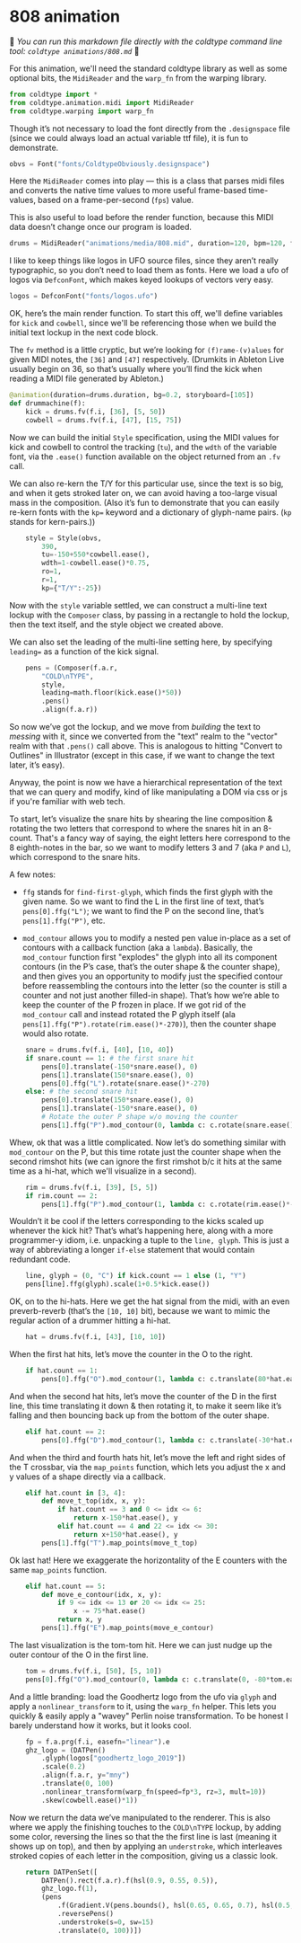 # 808 animation

🚨 _You can run this markdown file directly with the coldtype command line tool: `coldtype animations/808.md`_ 🚨 

For this animation, we'll need the standard coldtype library as well as some optional bits, the `MidiReader` and the `warp_fn` from the warping library.

```python
from coldtype import *
from coldtype.animation.midi import MidiReader
from coldtype.warping import warp_fn
```

Though it’s not necessary to load the font directly from the `.designspace` file (since we could always load an actual variable ttf file), it is fun to demonstrate.

```python
obvs = Font("fonts/ColdtypeObviously.designspace")
```

Here the `MidiReader` comes into play — this is a class that parses midi files and converts the native time values to more useful frame-based time-values, based on a frame-per-second (`fps`) value.

This is also useful to load before the render function, because this MIDI data doesn’t change once our program is loaded.

```python
drums = MidiReader("animations/media/808.mid", duration=120, bpm=120, fps=30)[0]
```

I like to keep things like logos in UFO source files, since they aren’t really typographic, so you don’t need to load them as fonts. Here we load a ufo of logos via `DefconFont`, which makes keyed lookups of vectors very easy.

```python
logos = DefconFont("fonts/logos.ufo")
```

OK, here’s the main render function. To start this off, we'll define variables for `kick` and `cowbell`, since we'll be referencing those when we build the initial text lockup in the next code block.

The `fv` method is a little cryptic, but we’re looking for `(f)rame-(v)alues` for given MIDI notes, the `[36]` and `[47]` respectively. (Drumkits in Ableton Live usually begin on 36, so that’s usually where you’ll find the kick when reading a MIDI file generated by Ableton.)

```python
@animation(duration=drums.duration, bg=0.2, storyboard=[105])
def drummachine(f):
    kick = drums.fv(f.i, [36], [5, 50])
    cowbell = drums.fv(f.i, [47], [15, 75])
```

Now we can build the initial `Style` specification, using the MIDI values for kick and cowbell to control the tracking (`tu`), and the `wdth` of the variable font, via the `.ease()` function available on the object returned from an `.fv` call.

We can also re-kern the T/Y for this particular use, since the text is so big, and when it gets stroked later on, we can avoid having a too-large visual mass in the composition. (Also it’s fun to demonstrate that you can easily re-kern fonts with the `kp=` keyword and a dictionary of glyph-name pairs. (`kp` stands for kern-pairs.))

```python
    style = Style(obvs,
        390,
        tu=-150+550*cowbell.ease(),
        wdth=1-cowbell.ease()*0.75,
        ro=1,
        r=1,
        kp={"T/Y":-25})
```

Now with the `style` variable settled, we can construct a multi-line text lockup with the `Composer` class, by passing in a rectangle to hold the lockup, then the text itself, and the style object we created above.

We can also set the leading of the multi-line setting here, by specifying `leading=` as a function of the kick signal.

```python
    pens = (Composer(f.a.r,
        "COLD\nTYPE",
        style,
        leading=math.floor(kick.ease()*50))
        .pens()
        .align(f.a.r))
```

So now we’ve got the lockup, and we move from _building_ the text to _messing_ with it, since we converted from the "text" realm to the "vector" realm with that `.pens()` call above. This is analogous to hitting "Convert to Outlines" in Illustrator (except in this case, if we want to change the text later, it’s easy).

Anyway, the point is now we have a hierarchical representation of the text that we can query and modify, kind of like manipulating a DOM via css or js if you're familiar with web tech.

To start, let’s visualize the snare hits by shearing the line composition & rotating the two letters that correspond to where the snares hit in an 8-count. That's a fancy way of saying, the eight letters here correspond to the 8 eighth-notes in the bar, so we want to modify letters 3 and 7 (aka `P` and `L`), which correspond to the snare hits.

A few notes:

- `ffg` stands for `find-first-glyph`, which finds the first glyph with the given name. So we want to find the L in the first line of text, that’s `pens[0].ffg("L")`; we want to find the P on the second line, that’s `pens[1].ffg("P")`, etc.

- `mod_contour` allows you to modify a nested pen value in-place as a set of contours with a callback function (aka a `lambda`). Basically, the `mod_contour` function first "explodes" the glyph into all its component contours (in the P’s case, that’s the outer shape & the counter shape), and then gives you an opportunity to modify just the specified contour before reassembling the contours into the letter (so the counter is still a counter and not just another filled-in shape). That’s how we’re able to keep the counter of the P frozen in place. If we got rid of the `mod_contour` call and instead rotated the P glyph itself (ala `pens[1].ffg("P").rotate(rim.ease()*-270)`), then the counter shape would also rotate.


```python
    snare = drums.fv(f.i, [40], [10, 40])
    if snare.count == 1: # the first snare hit
        pens[0].translate(-150*snare.ease(), 0)
        pens[1].translate(150*snare.ease(), 0)
        pens[0].ffg("L").rotate(snare.ease()*-270)
    else: # the second snare hit
        pens[0].translate(150*snare.ease(), 0)
        pens[1].translate(-150*snare.ease(), 0)
        # Rotate the outer P shape w/o moving the counter
        pens[1].ffg("P").mod_contour(0, lambda c: c.rotate(snare.ease()*270))
```

Whew, ok that was a little complicated. Now let’s do something similar with `mod_contour` on the P, but this time rotate just the counter shape when the second rimshot hits (we can ignore the first rimshot b/c it hits at the same time as a hi-hat, which we'll visualize in a second).

```python
    rim = drums.fv(f.i, [39], [5, 5])
    if rim.count == 2:
        pens[1].ffg("P").mod_contour(1, lambda c: c.rotate(rim.ease()*-270))
```

Wouldn’t it be cool if the letters corresponding to the kicks scaled up whenever the kick hit? That’s what’s happening here, along with a more programmer-y idiom, i.e. unpacking a tuple to the `line, glyph`. This is just a way of abbreviating a longer `if-else` statement that would contain redundant code.

```python
    line, glyph = (0, "C") if kick.count == 1 else (1, "Y")
    pens[line].ffg(glyph).scale(1+0.5*kick.ease())
```

OK, on to the hi-hats. Here we get the hat signal from the midi, with an even preverb-reverb (that’s the `[10, 10]` bit), because we want to mimic the regular action of a drummer hitting a hi-hat.

```python 
    hat = drums.fv(f.i, [43], [10, 10])
```

When the first hat hits, let’s move the counter in the O to the right.

```python
    if hat.count == 1:
        pens[0].ffg("O").mod_contour(1, lambda c: c.translate(80*hat.ease(), 0))
```

And when the second hat hits, let’s move the counter of the D in the first line, this time translating it down & then rotating it, to make it seem like it’s falling and then bouncing back up from the bottom of the outer shape.

```python 
    elif hat.count == 2:
        pens[0].ffg("D").mod_contour(1, lambda c: c.translate(-30*hat.ease(), -100*hat.ease()).rotate(hat.ease()*110))
```

And when the third and fourth hats hit, let’s move the left and right sides of the T crossbar, via the `map_points` function, which lets you adjust the x and y values of a shape directly via a callback.

```python
    elif hat.count in [3, 4]:
        def move_t_top(idx, x, y):
            if hat.count == 3 and 0 <= idx <= 6:
                return x-150*hat.ease(), y
            elif hat.count == 4 and 22 <= idx <= 30:
                return x+150*hat.ease(), y
        pens[1].ffg("T").map_points(move_t_top)
```

Ok last hat! Here we exaggerate the horizontality of the E counters with the same `map_points` function.

```python
    elif hat.count == 5:
        def move_e_contour(idx, x, y):
            if 9 <= idx <= 13 or 20 <= idx <= 25:
                x -= 75*hat.ease()
            return x, y
        pens[1].ffg("E").map_points(move_e_contour)
```

The last visualization is the tom-tom hit. Here we can just nudge up the outer contour of the O in the first line.

```python
    tom = drums.fv(f.i, [50], [5, 10])
    pens[0].ffg("O").mod_contour(0, lambda c: c.translate(0, -80*tom.ease()))
```

And a little branding: load the Goodhertz logo from the ufo via `glyph` and apply a `nonlinear_transform` to it, using the `warp_fn` helper. This lets you quickly & easily apply a "wavey" Perlin noise transformation. To be honest I barely understand how it works, but it looks cool.

```python
    fp = f.a.prg(f.i, easefn="linear").e
    ghz_logo = (DATPen()
        .glyph(logos["goodhertz_logo_2019"])
        .scale(0.2)
        .align(f.a.r, y="mny")
        .translate(0, 100)
        .nonlinear_transform(warp_fn(speed=fp*3, rz=3, mult=10))
        .skew(cowbell.ease()*1))
```

Now we return the data we’ve manipulated to the renderer. This is also where we apply the finishing touches to the `COLD\nTYPE` lockup, by adding some color, reversing the lines so that the the first line is last (meaning it shows up on top), and then by applying an `understroke`, which interleaves stroked copies of each letter in the composition, giving us a classic look.

```python
    return DATPenSet([
        DATPen().rect(f.a.r).f(hsl(0.9, 0.55, 0.5)),
        ghz_logo.f(1),
        (pens
            .f(Gradient.V(pens.bounds(), hsl(0.65, 0.65, 0.7), hsl(0.5, 0.65)))
            .reversePens()
            .understroke(s=0, sw=15)
            .translate(0, 100))])
```